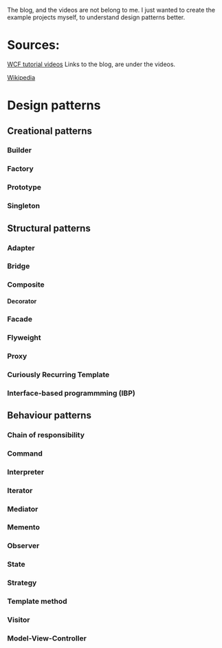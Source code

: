 The blog, and the videos are not belong to me. 
I just wanted to create the example projects myself, to understand design patterns better.
# Sources:
[WCF tutorial videos](https://www.youtube.com/playlist?list=PL6n9fhu94yhUbctIoxoVTrklN3LMwTCmd) Links to the blog, are under the videos.

[Wikipedia](https://en.wikibooks.org/wiki/C%2B%2B_Programming/Code/Design_Patterns)

# Design patterns
## Creational patterns
### Builder
### Factory
### Prototype
### Singleton
## Structural patterns
### Adapter
### Bridge
### Composite
#### Decorator
### Facade
### Flyweight
### Proxy
### Curiously Recurring Template
### Interface-based programmming (IBP)
## Behaviour patterns
### Chain of responsibility
### Command
### Interpreter
### Iterator
### Mediator
### Memento
### Observer
### State
### Strategy
### Template method
### Visitor
### Model-View-Controller
